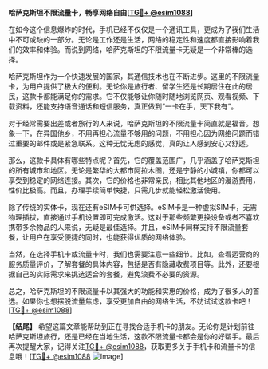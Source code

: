 **哈萨克斯坦不限流量卡，畅享网络自由[[TG💪+ @esim1088](https://t.me/s/esim1088)]**

在如今这个信息爆炸的时代，手机已经不仅仅是一个通讯工具，更成为了我们生活中不可或缺的一部分。无论是工作还是生活，网络的稳定性和速度都直接影响着我们的效率和体验。而说到网络，哈萨克斯坦的不限流量卡无疑是一个非常棒的选择。

哈萨克斯坦作为一个快速发展的国家，其通信技术也在不断进步。这里的不限流量卡，为用户提供了极大的便利。无论你是旅行者、留学生还是长期居住在此的居民，这款卡都能满足你的需求。它不仅能够让你随时随地浏览网页、观看视频、下载资料，还能支持语音通话和短信服务，真正做到“一卡在手，天下我有”。

对于经常需要出差或者旅行的人来说，哈萨克斯坦的不限流量卡简直就是福音。想象一下，在异国他乡，不用再担心流量不够用的问题，不用担心因为网络问题而错过重要的邮件或是紧急联系。这种无忧无虑的感觉，真的让人感到安心又舒适。

那么，这款卡具体有哪些特点呢？首先，它的覆盖范围广，几乎涵盖了哈萨克斯坦的所有城市和地区。无论是繁华的大都市阿拉木图，还是宁静的小城镇，你都可以享受到稳定的网络连接。其次，它的价格也非常亲民，相比其他地区的漫游费用，性价比极高。而且，办理手续简单快捷，只需几步就能轻松激活使用。

除了传统的实体卡，现在还有eSIM卡可供选择。eSIM卡是一种虚拟SIM卡，无需物理插拔，直接通过手机设置即可完成激活。这对于那些频繁更换设备或者不喜欢携带多余物品的人来说，无疑是最佳选择。并且，eSIM卡同样支持不限流量套餐，让用户在享受便捷的同时，也能获得优质的网络体验。

当然，在选择手机卡或流量卡时，我们也需要注意一些细节。比如，查看运营商的服务质量评价，了解套餐的具体内容，包括是否有隐藏收费项目等。此外，还要根据自己的实际需求来挑选适合的套餐，避免浪费不必要的资源。

总之，哈萨克斯坦的不限流量卡以其强大的功能和实惠的价格，成为了很多人的首选。如果你也想摆脱流量焦虑，享受更加自由的网络生活，不妨试试这款卡吧！[[TG💪+ @esim1088](https://t.me/s/esim1088)]

**【结尾】**
希望这篇文章能帮助到正在寻找合适手机卡的朋友。无论你是计划前往哈萨克斯坦旅行，还是已经在当地生活，这款不限流量卡都会是你的好帮手。最后再次提醒大家，记得关注[TG💪+ @esim1088](https://t.me/s/esim1088)，获取更多关于手机卡和流量卡的信息哦！[[TG💪+ @esim1088](https://t.me/s/esim1088) ![Image](https://i.postimg.cc/4NQfJmqS/Snipaste-2025-05-13-00-14-12.png)]